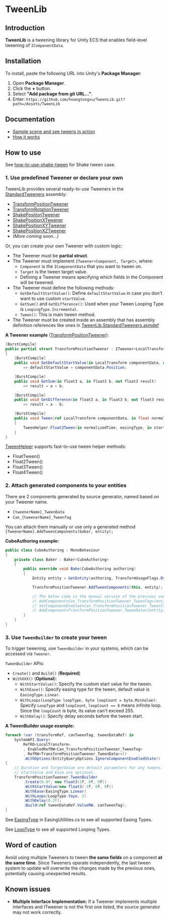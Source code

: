 # TweenLib

## Introduction

**TweenLib** is a tweening library for Unity ECS that enables field-level tweening of `IComponentData`.

## Installation

To install, paste the following URL into Unity's **Package Manager**:

1. Open **Package Manager**.
2. Click the **+** button.
3. Select **"Add package from git URL..."**.
4. Enter: `https://github.com/hoangtongvu/TweenLib.git?path=/Assets/TweenLib`

## Documentation

- [Sample scene and see tweens in action](Assets/TweenLib/Documentation~/see-tweens-in-action.md)
- [How it works](Assets/TweenLib/Documentation~/how-it-works.md)

## How to use

See [how-to-use-shake-tween](Assets/TweenLib/Documentation~/how-to-use-shake-tween.md) for Shake tween case.

### 1. Use predefined Tweener or declare your own

TweenLib provides several ready-to-use Tweeners in the [StandardTweeners](Assets/TweenLib/StandardTweeners) assembly:
- [TransformPositionTweener](Assets/TweenLib/StandardTweeners/TransformPositionTweener.cs)
- [TransformRotationTweener](Assets/TweenLib/StandardTweeners/TransformRotationTweener.cs)
- [ShakePositionTweener](Assets/TweenLib/StandardTweeners/ShakePositionTweeners/ShakePositionTweener.cs)
- [ShakePositionXTweener](Assets/TweenLib/StandardTweeners/ShakePositionTweeners/ShakePositionXTweener.cs)
- [ShakePositionXYTweener](Assets/TweenLib/StandardTweeners/ShakePositionTweeners/ShakePositionXYTweener.cs)
- [ShakePositionXZTweener](Assets/TweenLib/StandardTweeners/ShakePositionTweeners/ShakePositionXZTweener.cs)
- *(More coming soon...)*

Or, you can create your own Tweener with custom logic:
- The Tweener must be **partial struct**.
- The Tweener must implement `ITweener<Component, Target>`, where:
    - `Component` is the `IComponentData` that you want to tween on.
    - `Target` is the tween target value.
    - Defining a Tweener means specifying which fields in the Component will be tweened.
- The Tweener must define the following methods:
    - `GetDefaultStartValue()`: Define `defaultStartValue` in case you don't want to use custom `startValue`.
    - `GetSum()` and `GetDifference()`: Used when your Tween Looping Type is `LoopingType.Incremental`.
    - `Tween()`: This is main tween method.
- The Tweener must be created inside an assembly that has assembly definition references like ones in [TweenLib.StandardTweeners.asmdef](Assets/TweenLib/StandardTweeners/TweenLib.StandardTweeners.asmdef)

**A Tweener example** ([TransformPositionTweener](Assets/TweenLib/StandardTweeners/TransformPositionTweener.cs)):
```cs
[BurstCompile]
public partial struct TransformPositionTweener : ITweener<LocalTransform, float3>
{
    [BurstCompile]
    public void GetDefaultStartValue(in LocalTransform componentData, out float3 defaultStartValue)
        => defaultStartValue = componentData.Position;

    [BurstCompile]
    public void GetSum(in float3 a, in float3 b, out float3 result)
        => result = a + b;

    [BurstCompile]
    public void GetDifference(in float3 a, in float3 b, out float3 result)
        => result = a - b;

    [BurstCompile]
    public void Tween(ref LocalTransform componentData, in float normalizedTime, EasingType easingType, in float3 startValue, in float3 target)
    {
        TweenHelper.Float3Tween(in normalizedTime, easingType, in startValue, in target, out componentData.Position);
    }
}
```

[TweenHelper](Assets/TweenLib/Utilities/Helpers/TweenHelper.cs) supports fast-to-use tween helper methods:
- FloatTween()
- Float2Tween()
- Float3Tween()
- Float4Tween()

### 2. Attach generated components to your entities

There are 2 components generated by source generator, named based on your Tweener name.
- `{tweenerName}_TweenData`
- `Can_{tweenerName}_TweenTag`

You can attach them manually or use only a generated method `{TweenerName}.AddTweenComponents(baker, entity);`

**CubeAuthoring example:**
```cs
public class CubeAuthoring : MonoBehaviour
{
    private class Baker : Baker<CubeAuthoring>
    {
        public override void Bake(CubeAuthoring authoring)
        {
            Entity entity = GetEntity(authoring, TransformUsageFlags.Dynamic);

            TransformPositionTweener.AddTweenComponents(this, entity);

            // The below code is the manual version of the previous one
            // AddComponent<Can_TransformPositionTweener_TweenTag>(entity);
            // SetComponentEnabled<Can_TransformPositionTweener_TweenTag>(entity, false);
            // AddComponent<TransformPositionTweener_TweenData>(entity);
        }
    }
}
```

### 3. Use `TweenBuilder` to create your tween

To trigger tweening, use `TweenBuilder` in your systems, which can be accessed via `Tweener`.

`TweenBuilder` APIs:

- `Create()` and `Build()` (**Required**)
- `WithXXX()` (**Optional**):
    - `WithStartValue()`: Specify the custom start value for the tween.
    - `WithEase()`: Specify easing type for the tween, default value is `EasingType.Linear`.
    - `WithLoops(LoopType loopType, byte loopCount = byte.MinValue)`: Specify `LoopType` and `loopCount`, `loopCount == 0` means infinite loop. Since the `loopCount` is byte, its value can't exceed 255.
    - `WithDelay()`: Specify delay seconds before the tween start.

**A TweenBuilder usage example:**
```cs
foreach (var (transformRef, canTweenTag, tweenDataRef) in
    SystemAPI.Query<
        RefRO<LocalTransform>
        , EnabledRefRW<Can_TransformPositionTweener_TweenTag>
        , RefRW<TransformPositionTweener_TweenData>>()
        .WithOptions(EntityQueryOptions.IgnoreComponentEnabledState))
{
    // Duration and TargetValue are default parameters for any tweens.
    // StartValue and Ease are optional.
    TransformPositionTweener.TweenBuilder
        .Create(0.8f, new float3(3f, 0f, 0f))
        .WithStartValue(new float3(-3f, 0f, 0f))
        .WithEase(EasingType.Linear)
        .WithLoops(LoopType.Yoyo, 2)
        .WithDelay(0.2f);
        .Build(ref tweenDataRef.ValueRW, canTweenTag);
}
```

See [EasingType](Assets/TweenLib/Utilities/EasingUtilities.cs) in EasingUtilities.cs to see all supported Easing Types.

See [LoopType](Assets/TweenLib/Commons/LoopType.cs) to see all supported Looping Types.

## Word of caution

Avoid using multiple Tweeners to tween **the same fields** on a component **at the same time**. Since Tweeners operate independently, the last tween system to update will overwrite the changes made by the previous ones, potentially causing unexpected results.

## Known issues

- **Multiple Interface Implementation:** If a Tweener implements multiple interfaces and ITweener is not the first one listed, the source generator may not work correctly.